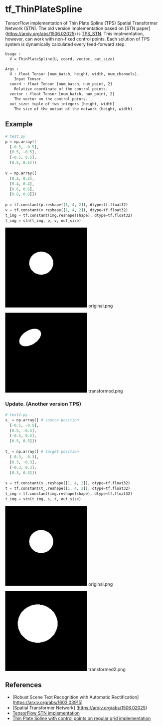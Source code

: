 # tf_ThinPlateSpline
TensorFlow implementation of Thin Plate Spline (TPS) Spatial Transformer Network (STN). The old version implementation based on [STN paper] (https://arxiv.org/abs/1506.02025) is [TPS_STN](https://github.com/iwyoo/TPS_STN-tensorflow). This implmentation, however, can work with non-fixed control points. Each solution of TPS system is dynamically calculated every feed-forward step.

```
Usage :
  V = ThinPlateSpline(U, coord, vector, out_size)

Args :
  U : float Tensor [num_batch, height, width, num_channels].
    Input Tensor.
  coord : float Tensor [num_batch, num_point, 2]
    Relative coordinate of the control points.
  vector : float Tensor [num_batch, num_point, 2]
    The vector on the control points.
  out_size: tuple of two integers [height, width]
    The size of the output of the network (height, width)
```

## Example
```python
# test.py
p = np.array([
  [-0.5, -0.5],
  [0.5, -0.5],
  [-0.5, 0.5],
  [0.5, 0.5]])

v = np.array([
  [0.2, 0.2],
  [0.4, 0.4],
  [0.6, 0.6],
  [0.8, 0.8]])

p = tf.constant(p.reshape([1, 4, 2]), dtype=tf.float32)
v = tf.constant(v.reshape([1, 4, 2]), dtype=tf.float32)
t_img = tf.constant(img.reshape(shape), dtype=tf.float32)
t_img = stn(t_img, p, v, out_size)
```
![alt tag](original.png) original.png

![alt tag](transformed.png) transformed.png


### Update. (Another version TPS)
```python
# test2.py
s_ = np.array([ # source position
  [-0.5, -0.5],
  [0.5, -0.5],
  [-0.5, 0.5],
  [0.5, 0.5]])

t_ = np.array([ # target position
  [-0.3, -0.3],
  [0.3, -0.3],
  [-0.3, 0.3],
  [0.3, 0.3]])

s = tf.constant(s_.reshape([1, 4, 2]), dtype=tf.float32)
t = tf.constant(t_.reshape([1, 4, 2]), dtype=tf.float32)
t_img = tf.constant(img.reshape(shape), dtype=tf.float32)
t_img = stn(t_img, s, t, out_size)
```
![alt tag](original.png) original.png

![alt tag](transformed2.png) transformed2.png

## References
- [Robust Scene Text Recognition with Automatic Rectification] (https://arxiv.org/abs/1603.03915)
- [Spatial Transformer Network] (https://arxiv.org/abs/1506.02025)
- [TensorFlow STN implementation](https://github.com/daviddao/spatial-transformer-tensorflow/blob/master/spatial_transformer.py)
- [Thin Plate Spline with control points on regular grid implementation](https://github.com/iwyoo/TPS_STN-tensorflow)
